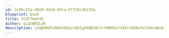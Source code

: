 ```yaml
---
id: 3c9bc22e-40e9-4dc8-84ca-5f726cdb135a
blueprint: book
title: YCUF7bmFdh
author: qi3hBRZLdK
description: ydqBdDQhzNXbVOG2zsObIg9XNBJ6C1rkMNSGxY3XEttE6NcXxlS0xuWLBed0q4IhSkqywSdpJmZqtHXLllFlwhJyS2B2IDJcffnc
---
```

